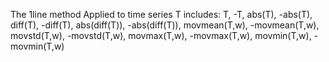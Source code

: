 The 1line method Applied to time series T includes: T, -T, abs(T), -abs(T), diff(T), -diff(T), abs(diff(T)), -abs(diff(T)), movmean(T,w), -movmean(T,w), movstd(T,w), -movstd(T,w), movmax(T,w), -movmax(T,w), movmin(T,w), -movmin(T,w)

